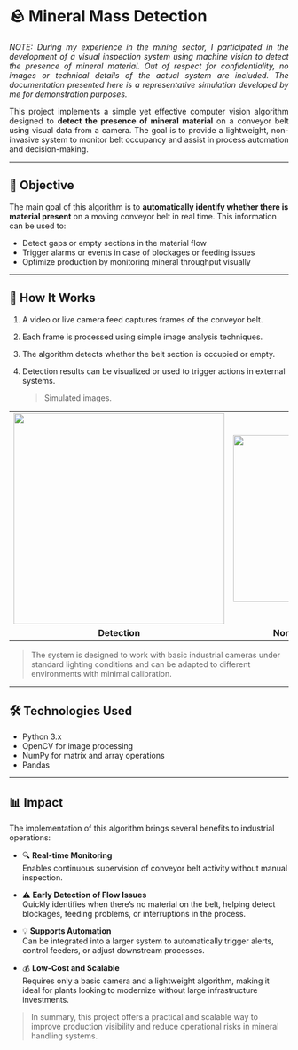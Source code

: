 # 🪨 Mineral Mass Detection
<p align="justify">
      <em>NOTE: During my experience in the mining sector, I participated in the development of a visual inspection system using machine vision to detect the presence of mineral material. Out of respect for confidentiality, no images or technical details of the actual system are included. The documentation presented here is a representative simulation developed by me for demonstration purposes.</em>
</p>

<p align="justify">
This project implements a simple yet effective computer vision algorithm designed to <strong>detect the presence of mineral material</strong> on a conveyor belt using visual data from a camera. The goal is to provide a lightweight, non-invasive system to monitor belt occupancy and assist in process automation and decision-making.
</p>

---

## 🎯 Objective

The main goal of this algorithm is to **automatically identify whether there is material present** on a moving conveyor belt in real time. This information can be used to:

- Detect gaps or empty sections in the material flow
- Trigger alarms or events in case of blockages or feeding issues
- Optimize production by monitoring mineral throughput visually

---

## 🧠 How It Works

1. A video or live camera feed captures frames of the conveyor belt.
2. Each frame is processed using simple image analysis techniques.
3. The algorithm detects whether the belt section is occupied or empty.
4. Detection results can be visualized or used to trigger actions in external systems.

      > Simulated images.

<div align="center">

<table>
  <tr>
    <td><img src="https://github.com/user-attachments/assets/2fe0c630-44ab-4368-8056-035800cf4b89" width="380"/></td>
    <td><img src="https://github.com/user-attachments/assets/86f755e9-f459-46b3-bd7b-f278f312aa42" width="300"/></td>
  </tr>
  <tr>
    <td align="center"><strong>Detection</strong></td>
    <td align="center"><strong>Non Detection Filter</strong></td>
  </tr>
</table>

</div>


> The system is designed to work with basic industrial cameras under standard lighting conditions and can be adapted to different environments with minimal calibration.

---

## 🛠️ Technologies Used

- Python 3.x  
- OpenCV for image processing  
- NumPy for matrix and array operations  
- Pandas

---

## 📊 Impact

The implementation of this algorithm brings several benefits to industrial operations:

- 🔍 **Real-time Monitoring**  
  Enables continuous supervision of conveyor belt activity without manual inspection.

- ⚠️ **Early Detection of Flow Issues**  
  Quickly identifies when there’s no material on the belt, helping detect blockages, feeding problems, or interruptions in the process.

- 💡 **Supports Automation**  
  Can be integrated into a larger system to automatically trigger alerts, control feeders, or adjust downstream processes.

- 💰 **Low-Cost and Scalable**  
  Requires only a basic camera and a lightweight algorithm, making it ideal for plants looking to modernize without large infrastructure investments.

> In summary, this project offers a practical and scalable way to improve production visibility and reduce operational risks in mineral handling systems.
